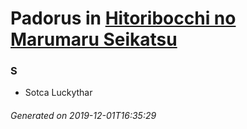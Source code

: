 # Padorus in [Hitoribocchi no Marumaru Seikatsu](https://myanimelist.net/anime/37614/Hitoribocchi_no_Marumaru_Seikatsu)

### S
* Sotca Luckythar

###### Generated on 2019-12-01T16:35:29
